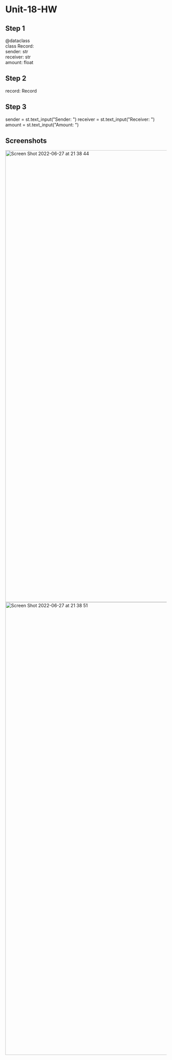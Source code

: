 # Unit-18-HW

## Step 1
@dataclass  
class Record:  
    sender: str  
    receiver: str  
    amount: float 
    
    
    
## Step 2
record: Record 
 
## Step 3
sender = st.text_input("Sender: ")
receiver = st.text_input("Receiver: ")
amount = st.text_input("Amount: ")


## Screenshots
<img width="1412" alt="Screen Shot 2022-06-27 at 21 38 44" src="https://user-images.githubusercontent.com/96373462/175933617-21263843-098e-449b-b6b9-ddd9799edc20.png">
<img width="1415" alt="Screen Shot 2022-06-27 at 21 38 51" src="https://user-images.githubusercontent.com/96373462/175933637-51242d79-afb2-44d6-80bb-13150edb14c1.png">
